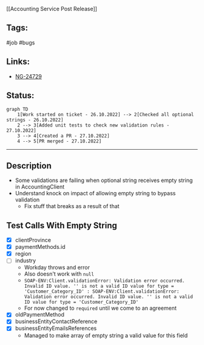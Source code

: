 [[Accounting Service Post Release]]

## Tags:
#job #bugs 

## Links:
- [NG-24729](https://globalization-partners.atlassian.net/jira/software/c/projects/NG/boards/353?modal=detail&selectedIssue=NG-24729&assignee=61fc0df91c9bb000727d4544)

## Status:

```mermaid
graph TD
	1[Work started on ticket - 26.10.2022] --> 2[Checked all optional strings - 26.10.2022]
	2 --> 3[Added unit tests to check new validation rules - 27.10.2022]
	3 --> 4[Created a PR - 27.10.2022]
	4 --> 5[PR merged - 27.10.2022]
```
---

## Description
- Some validations are failing when optional string receives empty string in AccountingClient
- Understand knock on impact of allowing empty string to bypass validation
	- Fix stuff that breaks as a result of that

## Test Calls With Empty String
- [x] clientProvince
- [x] paymentMethods.id
- [x] region
- [ ] industry
	- Workday throws and error
	- Also doesn't work with `null`
	- `SOAP-ENV:Client.validationError: Validation error occurred. Invalid ID value. '' is not a valid ID value for type = 'Customer_Category_ID' : SOAP-ENV:Client.validationError: Validation error occurred. Invalid ID value. '' is not a valid ID value for type = 'Customer_Category_ID'`
	- For now changed to `required` until we come to an agreement
- [x] oldPaymentMethod
- [x] businessEntityContactReference
- [x] businessEntityEmailsReferences
	- Managed to make array of empty string a valid value for this field